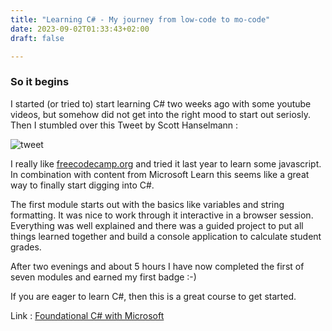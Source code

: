 ```yaml
---
title: "Learning C# - My journey from low-code to mo-code"
date: 2023-09-02T01:33:43+02:00
draft: false

---
```


### So it begins ###

I started (or tried to) start learning C# two weeks ago with some youtube videos, but somehow did not get into the right
mood to start out seriosly.
Then I stumbled over this Tweet by Scott Hanselmann :

![tweet](/img/tweet_hanselman_csharp.png)

I really like [freecodecamp.org](https://www.freecodecamp.org/) and tried it last year to learn some javascript. In combination with content from Microsoft Learn this seems like a great way to finally start digging into C#.

The first module starts out with the basics like variables and string formatting. It was nice to work through it interactive in a browser session. Everything was well explained and there was a guided project to put all things learned together and build a console application to calculate student grades.

After two evenings and about 5 hours I have now completed the first of seven modules and earned my first badge :-)

If you are eager to learn C#, then this is a great course to get started.

Link : [Foundational C# with Microsoft](https://www.freecodecamp.org/learn/foundational-c-sharp-with-microsoft/)

